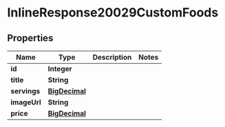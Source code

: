 

# InlineResponse20029CustomFoods

## Properties

Name | Type | Description | Notes
------------ | ------------- | ------------- | -------------
**id** | **Integer** |  | 
**title** | **String** |  | 
**servings** | [**BigDecimal**](BigDecimal.md) |  | 
**imageUrl** | **String** |  | 
**price** | [**BigDecimal**](BigDecimal.md) |  | 



